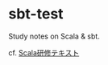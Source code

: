 sbt-test
========

Study notes on Scala & sbt.

cf. [Scala研修テキスト](http://dwango.github.io/scala_text/)
